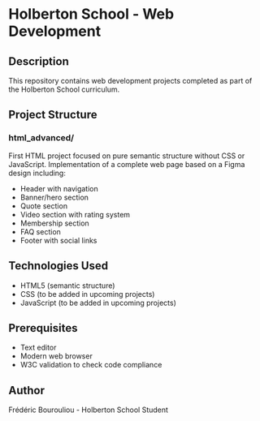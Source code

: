 # Holberton School - Web Development

## Description
This repository contains web development projects completed as part of the Holberton School curriculum.

## Project Structure

### html_advanced/
First HTML project focused on pure semantic structure without CSS or JavaScript. Implementation of a complete web page based on a Figma design including:
- Header with navigation
- Banner/hero section
- Quote section
- Video section with rating system
- Membership section
- FAQ section
- Footer with social links

## Technologies Used
- HTML5 (semantic structure)
- CSS (to be added in upcoming projects)
- JavaScript (to be added in upcoming projects)

## Prerequisites
- Text editor
- Modern web browser
- W3C validation to check code compliance

## Author
Frédéric Bourouliou - Holberton School Student